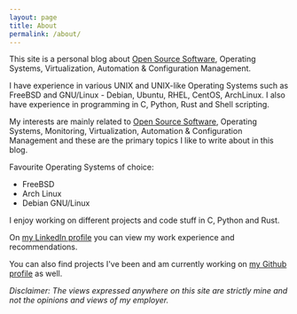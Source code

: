 ```yaml
---
layout: page
title: About
permalink: /about/
---
```

This site is a personal blog about
[Open Source Software](http://en.wikipedia.org/wiki/Open-source_software),
Operating Systems, Virtualization, Automation &
Configuration Management.

I have experience in various UNIX and UNIX-like
Operating Systems such as FreeBSD and GNU/Linux -
Debian, Ubuntu, RHEL, CentOS, ArchLinux. I also have experience in
programming in C, Python, Rust and Shell scripting.

My interests are mainly related to
[Open Source Software](http://en.wikipedia.org/wiki/Open-source_software),
Operating Systems, Monitoring, Virtualization, Automation & Configuration
Management and these are the primary topics I like to write about in
this blog.

Favourite Operating Systems of choice:

* FreeBSD
* Arch Linux
* Debian GNU/Linux

I enjoy working on different projects and code stuff in C, Python and
Rust.

On [my LinkedIn
profile](http://www.linkedin.com/in/dnaeon)
you can view my work experience and recommendations.

You can also find projects I've been and am currently working on
[my Github profile](https://github.com/dnaeon) as well.

*Disclaimer: The views expressed anywhere on this site are strictly
 mine and not the opinions and views of my employer.*
